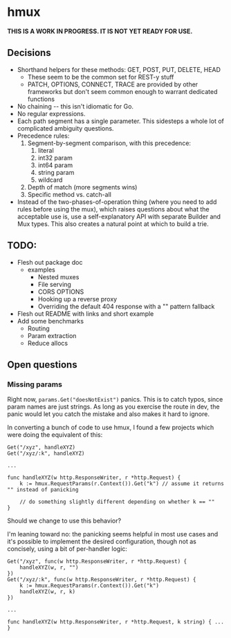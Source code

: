 # hmux

**THIS IS A WORK IN PROGRESS. IT IS NOT YET READY FOR USE.**

## Decisions

* Shorthand helpers for these methods: GET, POST, PUT, DELETE, HEAD
  - These seem to be the common set for REST-y stuff
  - PATCH, OPTIONS, CONNECT, TRACE are provided by other frameworks but don't
    seem common enough to warrant dedicated functions
* No chaining -- this isn't idiomatic for Go.
* No regular expressions.
* Each path segment has a single parameter. This sidesteps a whole lot of
  complicated ambiguity questions.
* Precedence rules:
	1. Segment-by-segment comparison, with this precedence:
	   1. literal
	   2. int32 param
	   3. int64 param
	   4. string param
	   5. wildcard
	2. Depth of match (more segments wins)
	3. Specific method vs. catch-all
* Instead of the two-phases-of-operation thing (where you need to add rules
  before using the mux), which raises questions about what the acceptable use
  is, use a self-explanatory API with separate Builder and Mux types. This also
  creates a natural point at which to build a trie.

## TODO:

* Flesh out package doc
  - examples
    * Nested muxes
    * File serving
    * CORS OPTIONS
    * Hooking up a reverse proxy
    * Overriding the default 404 response with a "" pattern fallback
* Flesh out README with links and short example
* Add some benchmarks
  - Routing
  - Param extraction
  - Reduce allocs

## Open questions

### Missing params

Right now, `params.Get("doesNotExist")` panics. This is to catch typos, since
param names are just strings. As long as you exercise the route in dev, the
panic would let you catch the mistake and also makes it hard to ignore.

In converting a bunch of code to use hmux, I found a few projects which were
doing the equivalent of this:

```
Get("/xyz", handleXYZ)
Get("/xyz/:k", handleXYZ)

...

func handleXYZ(w http.ResponseWriter, r *http.Request) {
	k := hmux.RequestParams(r.Context()).Get("k") // assume it returns "" instead of panicking

	// do something slightly different depending on whether k == ""
}
```

Should we change to use this behavior?

I'm leaning toward no: the panicking seems helpful in most use cases and it's
possible to implement the desired configuration, though not as concisely, using
a bit of per-handler logic:

```
Get("/xyz", func(w http.ResponseWriter, r *http.Request) {
	handleXYZ(w, r, "")
})
Get("/xyz/:k", func(w http.ResponseWriter, r *http.Request) {
	k := hmux.RequestParams(r.Context()).Get("k")
	handleXYZ(w, r, k)
})

...

func handleXYZ(w http.ResponseWriter, r *http.Request, k string) { ... }
```
